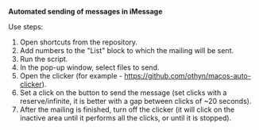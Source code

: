 **Automated sending of messages in iMessage**

Use steps:
1. Open shortcuts from the repository.
2. Add numbers to the "List" block to which the mailing will be sent.
3. Run the script.
4. In the pop-up window, select files to send.
5. Open the clicker (for example - https://github.com/othyn/macos-auto-clicker).
6. Set a click on the button to send the message (set clicks with a reserve/infinite, it is better with a gap between clicks of ~20 seconds).
7. After the mailing is finished, turn off the clicker (it will click on the inactive area until it performs all the clicks, or until it is stopped).
